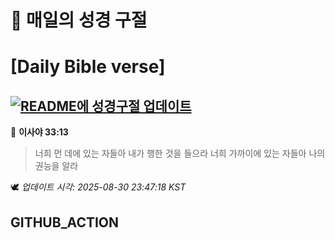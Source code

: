 # 🙏 매일의 성경 구절
# [Daily Bible verse]
## [![README에 성경구절 업데이트](https://github.com/DONGSUKA/first_test/actions/workflows/update-readme-bible.yml/badge.svg)](https://github.com/DONGSUKA/first_test/actions/workflows/update-readme-bible.yml)
<!-- START_BIBLE_VERSE -->
📖 **이사야 33:13**
> 너희 먼 데에 있는 자들아 내가 행한 것을 들으라 너희 가까이에 있는 자들아 나의 권능을 알라

🕊️ _업데이트 시각: 2025-08-30 23:47:18 KST_
  <!-- END_BIBLE_VERSE -->
## GITHUB_ACTION

